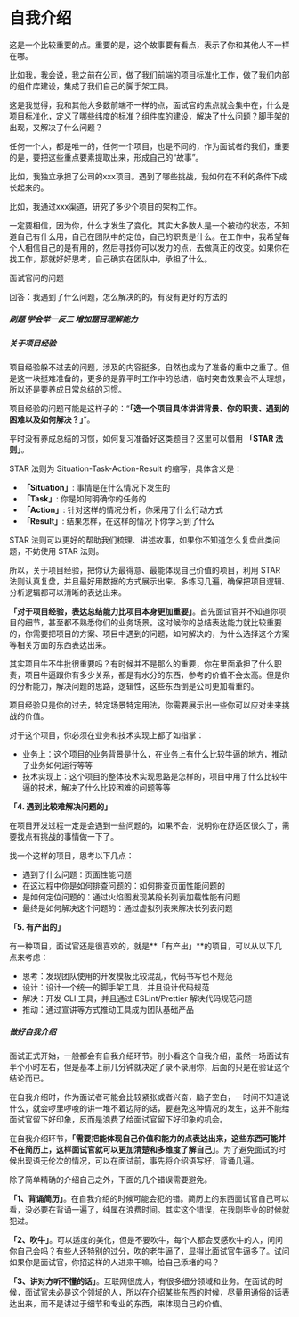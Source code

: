 # 自我介绍

这是一个比较重要的点。重要的是，这个故事要有看点，表示了你和其他人不一样在哪。

比如我，我会说，我之前在公司，做了我们前端的项目标准化工作，做了我们内部的组件库建设，集成了我们自己的脚手架工具。

这是我觉得，我和其他大多数前端不一样的点，面试官的焦点就会集中在，什么是项目标准化，定义了哪些纬度的标准？组件库的建设，解决了什么问题？脚手架的出现，又解决了什么问题？

任何一个人，都是唯一的，任何一个项目，也是不同的，作为面试者的我们，重要的是，要把这些重点要素提取出来，形成自己的“故事”。

比如，我独立承担了公司的xxx项目。遇到了哪些挑战，我如何在不利的条件下成长起来的。

比如，我通过xxx渠道，研究了多少个项目的架构工作。

一定要相信，因为你，什么才发生了变化。其实大多数人是一个被动的状态，不知道自己有什么用，自己在团队中的定位，自己的职责是什么。在工作中，我希望每个人相信自己的是有用的，然后寻找你可以发力的点，去做真正的改变。如果你在找工作，那就好好思考，自己确实在团队中，承担了什么。





面试官问的问题

回答：我遇到了什么问题，怎么解决的的，有没有更好的方法的



##### 刷题    **学会举一反三**      **增加题目理解能力**



##### 关于项目经验

项目经验躲不过去的问题，涉及的内容挺多，自然也成为了准备的重中之重了。但是这一块挺难准备的，更多的是靠平时工作中的总结，临时突击效果会不太理想，所以还是要养成日常总结的习惯。

项目经验的问题可能是这样子的：“**「选一个项目具体讲讲背景、你的职责、遇到的困难以及如何解决？」**”。

平时没有养成总结的习惯，如何复习准备好这类题目？这里可以借用 **「****STAR 法则****」**。

STAR 法则为 Situation-Task-Action-Result 的缩写，具体含义是：

- **「Situation」**: 事情是在什么情况下发生的
- **「Task」**: 你是如何明确你的任务的
- **「Action」**: 针对这样的情况分析，你采用了什么行动方式
- **「Result」**: 结果怎样，在这样的情况下你学习到了什么

STAR 法则可以更好的帮助我们梳理、讲述故事，如果你不知道怎么复盘此类问题，不妨使用 STAR 法则。

所以，关于项目经验，把你认为最得意、最能体现自己价值的项目，利用 STAR 法则认真复盘，并且最好用数据的方式展示出来。多练习几遍，确保把项目逻辑、分析逻辑都可以清晰的表达出来。

**「****对于项目经验，表达总结能力比项目本身更加重要****」**。首先面试官并不知道你项目的细节，甚至都不熟悉你们的业务场景。这时候你的总结表达能力就比较重要的，你需要把项目的方案、项目中遇到的问题，如何解决的，为什么选择这个方案等相关方面的东西表达出来。

其实项目牛不牛批很重要吗？有时候并不是那么的重要，你在里面承担了什么职责，项目牛逼跟你有多少关系，都是有水分的东西，参考的价值不会太高。但是你的分析能力，解决问题的思路，逻辑性，这些东西倒是公司更加看重的。

项目经验只是你的过去，特定场景特定用法，你需要展示出一些你可以应对未来挑战的价值。





对于这个项目，你必须在业务和技术实现上都了如指掌：

- 业务上：这个项目的业务背景是什么，在业务上有什么比较牛逼的地方，推动了业务如何运行等等
- 技术实现上：这个项目的整体技术实现思路是怎样的，项目中用了什么比较牛逼的技术，解决了什么比较困难的问题等等





**「4. 遇到比较难解决问题的」**

在项目开发过程一定是会遇到一些问题的，如果不会，说明你在舒适区很久了，需要找点有挑战的事情做一下了。

找一个这样的项目，思考以下几点：

- 遇到了什么问题：页面性能问题
- 在这过程中你是如何排查问题的：如何排查页面性能问题的
- 是如何定位问题的：通过火焰图发现某段长列表加载性能有问题
- 最终是如何解决这个问题的：通过虚拟列表来解决长列表问题

**「5. 有产出的」**

有一种项目，面试官还是很喜欢的，就是**「有产出」**的项目，可以从以下几点来考虑：

- 思考：发现团队使用的开发模板比较混乱，代码书写也不规范
- 设计：设计一个统一的脚手架工具，并且设计代码规范
- 解决：开发 CLI 工具，并且通过 ESLint/Prettier 解决代码规范问题
- 推动：通过宣讲等方式推动工具成为团队基础产品







##### 做好自我介绍

面试正式开始，一般都会有自我介绍环节。别小看这个自我介绍，虽然一场面试有半个小时左右，但是基本上前几分钟就决定了录不录用你，后面的只是在验证这个结论而已。

在自我介绍时，作为面试者可能会比较紧张或者兴奋，脑子空白，一时间不知道说什么，就会啰里啰唆的讲一堆不着边际的话，要避免这种情况的发生，这并不能给面试官留下好印象，反而是浪费了给面试官留下好印象的机会。

在自我介绍环节，**「****需要把能体现自己价值和能力的点表达出来，这些东西可能并不在简历上，这样面试官就可以更加清楚和多维度了解自己****」**。为了避免面试的时候出现语无伦次的情况，可以在面试前，事先将介绍语写好，背诵几遍。

除了简单精确的介绍自己之外，下面的几个错误需要避免。

**「****1、背诵简历****」**。在自我介绍的时候可能会犯的错。简历上的东西面试官自己可以看，没必要在背诵一遍了，纯属在浪费时间。其实这个错误，在我刚毕业的时候就犯过。

**「****2、吹牛****」**。可以适度的美化，但是不要吹牛，每个人都会反感吹牛的人，问问你自己会吗？有些人还特别的过分，吹的老牛逼了，显得比面试官牛逼多了。试问如果你是面试官，你招这样的人进来干嘛，给自己添堵的吗？

**「****3、讲对方听不懂的话****」**。互联网很庞大，有很多细分领域和业务。在面试的时候，面试官未必是这个领域的人，所以在介绍某些东西的时候，尽量用通俗的话表达出来，而不是讲过于细节和专业的东西，来体现自己的价值。


